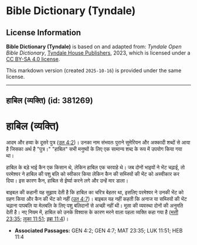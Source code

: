 # Bible Dictionary (Tyndale)

## License Information

**Bible Dictionary (Tyndale)** is based on and adapted from: _Tyndale Open Bible Dictionary_, [Tyndale House Publishers](https://tyndaleopenresources.com/), 2023, which is licensed under a [CC BY-SA 4.0 license](https://creativecommons.org/licenses/by-sa/4.0/legalcode.en).

This markdown version (created `2025-10-16`) is provided under the same license.



--------------------------------

## हाबिल (व्यक्ति) (id: 381269)

हाबिल (व्यक्ति)
===============

आदम और हव्वा के दूसरे पुत्र ([उत 4:2](https://ref.ly/Gen4:2))। उनका नाम संभवतः पुराने सुमेरियन और अक्कादी शब्दों से आया है जिसका अर्थ है "पुत्र।" "हाबिल" सभी मनुष्यों के लिए एक सामान्य शब्द के रूप में उपयोग किया गया था।

हाबिल के बड़े भाई कैन एक किसान थे, लेकिन हाबिल एक चरवाहे थे। जब दोनों भाइयों ने भेंट चढ़ाई, तो परमेश्वर ने हाबिल की पशु बलि को स्वीकार किया लेकिन कैन की सब्जियों की भेंट को अस्वीकार कर दिया। इस कारण कैन, हाबिल से ईर्ष्या करने लगे और उन्हें मार डाला।

बाइबल की कहानी यह सुझाव देती है कि हाबिल का चरित्र बेहतर था, इसलिए परमेश्वर ने उनकी भेंट को ग्रहण किया और कैन की भेंट को नहीं ([उत 4:7](https://ref.ly/Gen4:7))। बाइबल यह नहीं कहती कि अनाज या सब्जियों की भेंट चढ़ाना पापबलि या मेलबलि के लिए पशु बलिदानों से अच्छी नहीं थी। मूसा की व्यवस्था दोनों की अनुमति देती है। नए नियम में, हाबिल को उनके विश्वास के कारण मरने वाला पहला व्यक्ति कहा गया है ([मत्ती 23:35](https://ref.ly/Matt23:35); [लूका 11:51](https://ref.ly/Luke11:51); [इब्रा 11:4](https://ref.ly/Heb11:4))।

* **Associated Passages:** GEN 4:2; GEN 4:7; MAT 23:35; LUK 11:51; HEB 11:4

